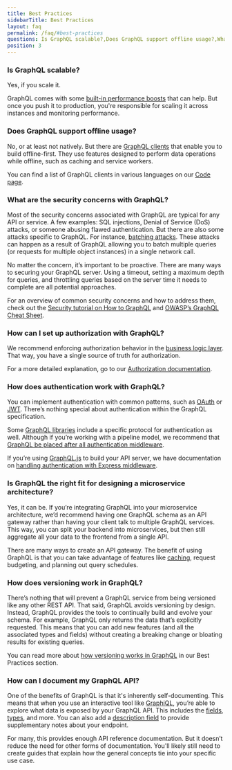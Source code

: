 ```yaml
---
title: Best Practices
sidebarTitle: Best Practices
layout: faq
permalink: /faq/#best-practices
questions: Is GraphQL scalable?,Does GraphQL support offline usage?,What are the security concerns with GraphQL?,How can I set up authorization with GraphQL?,How does authentication work with GraphQL?,Is GraphQL the right fit for designing a microservice architecture?,How does versioning work in GraphQL?,How can I document my GraphQL API?
position: 3
---
```


### Is GraphQL scalable?

Yes, if you scale it. 

GraphQL comes with some [built-in performance boosts](#how-does-graphql-affect-my-product-s-performance) that can help. But once you push it to production, you're responsible for scaling it across instances and monitoring performance.

### Does GraphQL support offline usage?

No, or at least not natively. But there are [GraphQL clients](#what-is-a-graphql-client-and-why-would-i-need-one) that enable you to build offline-first. They use features designed to perform data operations while offline, such as caching and service workers.

You can find a list of GraphQL clients in various languages on our [Code page](/code/).

### What are the security concerns with GraphQL?

Most of the security concerns associated with GraphQL are typical for any API or service. A few examples: SQL injections, Denial of Service (DoS) attacks, or someone abusing flawed authentication. But there are also some attacks specific to GraphQL. For instance, [batching attacks](https://cheatsheetseries.owasp.org/cheatsheets/GraphQL_Cheat_Sheet.html#batching-attacks). These attacks can happen as a result of GraphQL allowing you to batch multiple queries (or requests for multiple object instances) in a single network call. 

No matter the concern, it’s important to be proactive. There are many ways to securing your GraphQL server. Using a timeout, setting a maximum depth for queries, and throttling queries based on the server time it needs to complete are all potential approaches. 

For an overview of common security concerns and how to address them, check out the [Security tutorial on How to GraphQL](https://www.howtographql.com/advanced/4-security/) and [OWASP’s GraphQL Cheat Sheet](https://cheatsheetseries.owasp.org/cheatsheets/GraphQL_Cheat_Sheet.html).

### How can I set up authorization with GraphQL?

We recommend enforcing authorization behavior in the [business logic layer](/learn/thinking-in-graphs/#business-logic-layer). That way, you have a single source of truth for authorization. 

For a more detailed explanation, go to our [Authorization documentation](/learn/authorization/).

### How does authentication work with GraphQL?

You can implement authentication with common patterns, such as [OAuth](https://oauth.net/) or [JWT](https://jwt.io/). There’s nothing special about authentication within the GraphQL specification. 

Some [GraphQL libraries](/code/#language-support) include a specific protocol for authentication as well. Although if you’re working with a pipeline model, we recommend that [GraphQL be placed after all authentication middleware](/learn/serving-over-http/#web-request-pipeline).

If you’re using [GraphQL.js](/graphql-js/) to build your API server, we have documentation on [handling authentication with Express middleware](/graphql-js/authentication-and-express-middleware/).

### Is GraphQL the right fit for designing a microservice architecture?

Yes, it can be. If you’re integrating GraphQL into your microservice architecture, we’d recommend having one GraphQL schema as an API gateway rather than having your client talk to multiple GraphQL services. This way, you can split your backend into microservices, but then still aggregate all your data to the frontend from a single API.

There are many ways to create an API gateway. The benefit of using GraphQL is that you can take advantage of features like [caching](/learn/caching/), request budgeting, and planning out query schedules.

### How does versioning work in GraphQL?

There’s nothing that will prevent a GraphQL service from being versioned like any other REST API. That said, GraphQL avoids versioning by design. Instead, GraphQL provides the tools to continually build and evolve your schema. For example, GraphQL only returns the data that’s explicitly requested. This means that you can add new features (and all the associated types and fields) without creating a breaking change or bloating results for existing queries.

You can read more about [how versioning works in GraphQL](/learn/best-practices/#versioning) in our Best Practices section.

### How can I document my GraphQL API?

One of the benefits of GraphQL is that it's inherently self-documenting. This means that when you use an interactive tool like [GraphiQL](https://github.com/graphql/graphiql), you’re able to explore what data is exposed by your GraphQL API. This includes the [fields](/learn/queries/#fields), [types](/learn/schema/#type-system), and more. You can also add a [description field](https://spec.graphql.org/draft/#sec-Documentation) to provide supplementary notes about your endpoint. 

For many, this provides enough API reference documentation. But it doesn’t reduce the need for other forms of documentation. You'll likely still need to create guides that explain how the general concepts tie into your specific use case.